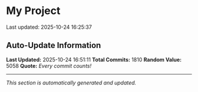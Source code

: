 # My Project


Last updated: 2025-10-24 16:25:37

























































































































































































































































































































































































































































































































































































































































































































































































































































































































































































































































































































































































































































































































































































































































































































































































































































































































































































































































































































































































































































































































































































































































































## Auto-Update Information

**Last Updated:** 2025-10-24 16:51:11
**Total Commits:** 1810
**Random Value:** 5058
**Quote:** _Every commit counts!_

---
_This section is automatically generated and updated._